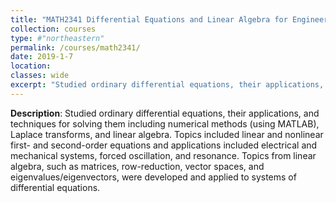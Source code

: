 ```yaml
---
title: "MATH2341 Differential Equations and Linear Algebra for Engineering"
collection: courses
type: #"northeastern"
permalink: /courses/math2341/ 
date: 2019-1-7
location: 
classes: wide
excerpt: "Studied ordinary differential equations, their applications, and techniques for solving them including numerical methods (using  MATLAB), Laplace transforms, and linear algebra."
---
```


**Description**: Studied ordinary differential equations, their applications, and techniques for solving them including numerical methods (using MATLAB), Laplace transforms, and linear algebra. Topics included linear and nonlinear first- and second-order equations and applications included electrical and mechanical systems, forced oscillation, and resonance. Topics from linear algebra, such as matrices, row-reduction, vector spaces, and eigenvalues/eigenvectors, were developed and applied to systems of differential equations. 